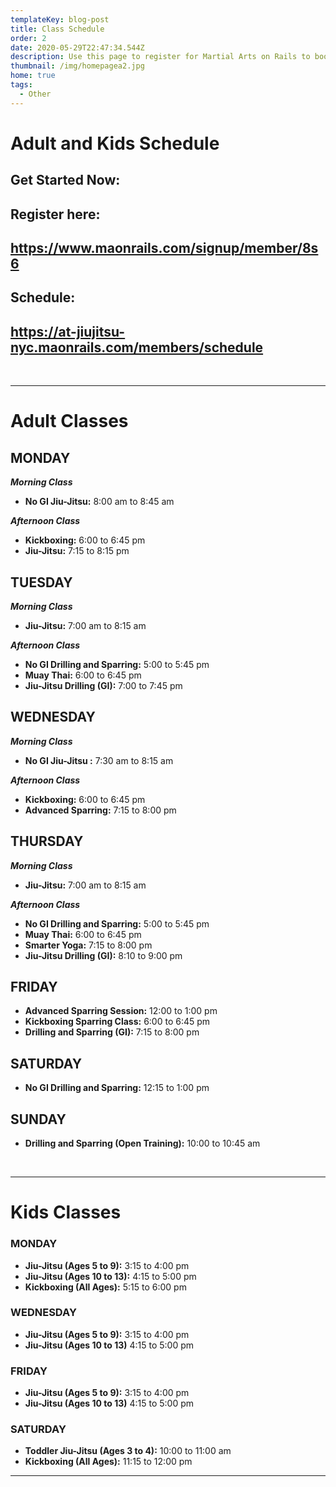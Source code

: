 ```yaml
---
templateKey: blog-post
title: Class Schedule
order: 2
date: 2020-05-29T22:47:34.544Z
description: Use this page to register for Martial Arts on Rails to book classes online.
thumbnail: /img/homepagea2.jpg
home: true
tags:
  - Other
---
```

# Adult and Kids Schedule

## Get Started Now:

## Register here:

## <https://www.maonrails.com/signup/member/8s6>

## Schedule:

## <https://at-jiujitsu-nyc.maonrails.com/members/schedule>

<br>

- - -

# Adult Classes

## MONDAY

**_Morning Class_**

* **No GI Jiu-Jitsu:** 8:00 am to 8:45 am

_**Afternoon Class**_

* **Kickboxing:** 6:00 to 6:45 pm
* **Jiu-Jitsu:** 7:15 to 8:15 pm

## TUESDAY

**_Morning Class_**

* **Jiu-Jitsu:** 7:00 am to 8:15 am

_**Afternoon Class**_

* **No GI Drilling and Sparring:** 5:00 to 5:45 pm
* **Muay Thai:** 6:00 to 6:45 pm
* **Jiu-Jitsu Drilling (GI):** 7:00 to 7:45 pm

## WEDNESDAY

**_Morning Class_**

* **No GI Jiu-Jitsu :** 7:30 am to 8:15 am

_**Afternoon Class**_

* **Kickboxing:** 6:00 to 6:45 pm
* **Advanced Sparring:** 7:15 to 8:00 pm

## THURSDAY

**_Morning Class_**

* **Jiu-Jitsu:** 7:00 am to 8:15 am

_**Afternoon Class**_

* **No GI Drilling and Sparring:** 5:00 to 5:45 pm
* **Muay Thai:** 6:00 to 6:45 pm
* **Smarter Yoga:** 7:15 to 8:00 pm
* **Jiu-Jitsu Drilling (GI):** 8:10 to 9:00 pm

## FRIDAY

* **Advanced Sparring Session:** 12:00 to 1:00 pm
* **Kickboxing Sparring Class:** 6:00 to 6:45 pm
* **Drilling and Sparring (GI):** 7:15 to 8:00 pm

## SATURDAY

* **No GI Drilling and Sparring:** 12:15 to 1:00 pm

## SUNDAY

* **Drilling and Sparring (Open Training):** 10:00 to 10:45 am

<br>

- - -

# Kids Classes

### MONDAY

* **Jiu-Jitsu (Ages 5 to 9):** 3:15 to 4:00 pm
* **Jiu-Jitsu (Ages 10 to 13):** 4:15 to 5:00 pm
* **Kickboxing (All Ages):** 5:15 to 6:00 pm

### WEDNESDAY

* **Jiu-Jitsu (Ages 5 to 9):** 3:15 to 4:00 pm
* **Jiu-Jitsu (Ages 10 to 13)** 4:15 to 5:00 pm

### FRIDAY

* **Jiu-Jitsu (Ages 5 to 9):** 3:15 to 4:00 pm
* **Jiu-Jitsu (Ages 10 to 13)** 4:15 to 5:00 pm

### SATURDAY

* **Toddler Jiu-Jitsu (Ages 3 to 4):** 10:00 to 11:00 am
* **Kickboxing (All Ages):** 11:15 to 12:00 pm

- - -
